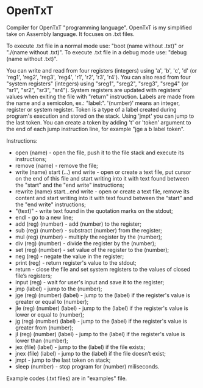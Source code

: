# OpenTxT
Compiler for OpenTxT "programming language". OpenTxT is my simplified take on Assembly language. It focuses on .txt files.

To execute .txt file in a normal mode use: "boot (name without .txt)" or "./(name without .txt)".
To execute .txt file in a debug mode use: "debug (name without .txt)".

You can write and read from four registers (integers) using 'a', 'b', 'c', 'd' (or 'reg1', 'reg2', 'reg3', 'reg4', 'r1', 'r2', 'r3', 'r4').
You can also read from four "system registers" (integers) using "sreg1", "sreg2", "sreg3", "sreg4" (or "sr1", "sr2", "sr3", "sr4").
System registers are updated with registers' values when exiting the file with "return" instruction.
Labels are made from the name and a semicolon, ex.: "label:".
'(number)' means an integer, register or system register.
Token is a type of a label created during program's execution and stored on the stack. Using 'jmpt' you can jump to the last token. You can create a token by adding 't' or 'token' argument to the end of each jump instruction line, for example "jge a b label token".


Instructions:
- open (name) - open the file, push it to the file stack and execute its instructions;
- remove (name) - remove the file;
- write (name) start (…) end write - open or create a text file, put cursor on the end of this file and start writing into it with text found between the "start" and the "end write" instructions;
- rewrite (name) start…end write - open or create a text file, remove its content and start writing into it with text found between the “start” and the "end write" instructions;
- "(text)" - write text found in the quotation marks on the stdout;
- endl - go to a new line;
- add (reg) (number) - add (number) to the register;
- sub (reg) (number) - substract (number) from the register;
- mul (reg) (number) - multiply the register by the (number);
- div (reg) (number) - divide the register by the (number);
- set (reg) (number) - set value of the register to the (number);
- neg (reg) - negate the value in the register;
- print (reg) - return register's value to the stdout;
- return - close the file and set system registers to the values of closed file’s registers;
- input (reg) - wait for user's input and save it to the register;
- jmp (label) - jump to the (number);
- jge (reg) (number) (label) - jump to the (label) if the register's value is greater or equal to (number);
- jle (reg) (number) (label) - jump to the (label) if the register's value is lower or equal to (number);
- jg (reg) (number) (label) - jump to the (label) if the register's value is greater from (number);
- jl (reg) (number) (label) - jump to the (label) if the register's value is lower than (number);
- jex (file) (label) - jump to the (label) if the file exists;
- jnex (file) (label) - jump to the (label) if the file doesn’t exist;
- jmpt - jump to the last token on stack;
- sleep (number) - stop program for (number) miliseconds.
  

  
Example codes (.txt files) are in "examples" file.
